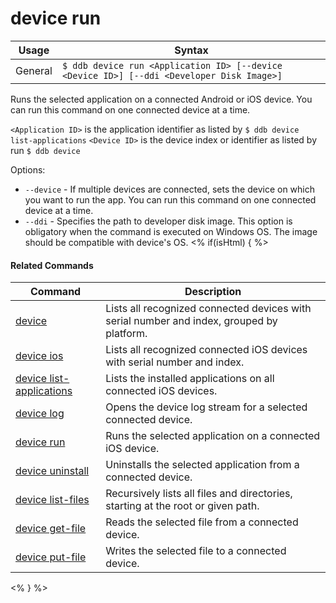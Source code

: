 device run
==========

Usage | Syntax
------|-------
General | `$ ddb device run <Application ID> [--device <Device ID>] [--ddi <Developer Disk Image>]` 
Runs the selected application on a connected Android or iOS device.
You can run this command on one connected device at a time.

`<Application ID>` is the application identifier as listed by `$ ddb device list-applications` 
`<Device ID>` is the device index or identifier as listed by run `$ ddb device`

Options:
   * `--device` - If multiple devices are connected, sets the device on which you want to run the app.
        You can run this command on one connected device at a time.
   * `--ddi` - Specifies the path to developer disk image. This option is obligatory when the command is executed on Windows OS. 
        The image should be compatible with device's OS.
<% if(isHtml) { %> 

#### Related Commands

Command | Description
----------|----------
[device](device.html) | Lists all recognized connected devices with serial number and index, grouped by platform.
[device ios](device-ios.html) | Lists all recognized connected iOS devices with serial number and index.
[device list-applications](device-list-applications.html) | Lists the installed applications on all connected iOS devices.
[device log](device-log.html) | Opens the device log stream for a selected connected device.
[device run](device-run.html) | Runs the selected application on a connected iOS device.
[device uninstall](device-uninstall.md) | Uninstalls the selected application from a connected device.
[device list-files](device-list-files.md) | Recursively lists all files and directories, starting at the root or given path.
[device get-file](device-get-file.md) | Reads the selected file from a connected device.
[device put-file](device-put-file.md) | Writes the selected file to a connected device.
<% } %>
